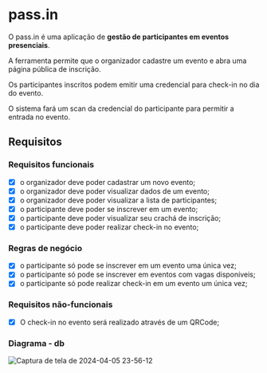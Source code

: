 # pass.in

O pass.in é uma aplicação de **gestão de participantes em eventos presenciais**.

A ferramenta permite que o organizador cadastre um evento e abra uma página pública de inscrição.

Os participantes inscritos podem emitir uma credencial para check-in no dia do evento.

O sistema fará um scan da credencial do participante para permitir a entrada no evento.

## Requisitos

### Requisitos funcionais

- [x] o organizador deve poder cadastrar um novo evento;
- [x] o organizador deve poder visualizar dados de um evento;
- [x] o organizador deve poder visualizar a lista de participantes;
- [x] o participante deve poder se inscrever em um evento;
- [x] o participante deve poder visualizar seu crachá de inscrição;
- [x] o participante deve poder realizar check-in no evento;

### Regras de negócio

- [x] o participante só pode se inscrever em um evento uma única vez;
- [x] o participante só pode se inscrever em eventos com vagas disponíveis;
- [x] o participante só pode realizar check-in em um evento um única vez;

### Requisitos não-funcionais

- [x] O check-in no evento será realizado através de um QRCode;

### Diagrama - db
![Captura de tela de 2024-04-05 23-56-12](https://github.com/mateusmatosleonardo/nlw-unite-nodejs/assets/73812069/c7a41b75-c56c-4765-96bf-dbe81a442a19)
